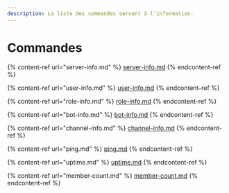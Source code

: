```yaml
---
description: La liste des commandes servant à l'information.
---
```


# Commandes

{% content-ref url="server-info.md" %}
[server-info.md](server-info.md)
{% endcontent-ref %}

{% content-ref url="user-info.md" %}
[user-info.md](user-info.md)
{% endcontent-ref %}

{% content-ref url="role-info.md" %}
[role-info.md](role-info.md)
{% endcontent-ref %}

{% content-ref url="bot-info.md" %}
[bot-info.md](bot-info.md)
{% endcontent-ref %}

{% content-ref url="channel-info.md" %}
[channel-info.md](channel-info.md)
{% endcontent-ref %}

{% content-ref url="ping.md" %}
[ping.md](ping.md)
{% endcontent-ref %}

{% content-ref url="uptime.md" %}
[uptime.md](uptime.md)
{% endcontent-ref %}

{% content-ref url="member-count.md" %}
[member-count.md](member-count.md)
{% endcontent-ref %}
